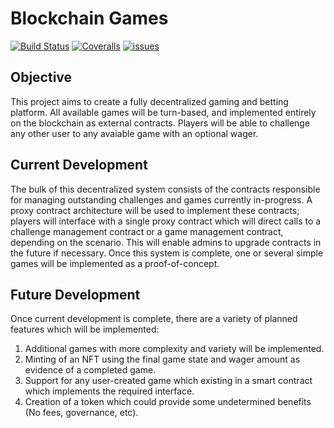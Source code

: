 # Blockchain Games

[![Build Status](https://app.travis-ci.com/Jonathan-B-Peters/blockchain_games.svg?token=tdEabTLD8uvJAQBpwTu9&branch=main)](https://app.travis-ci.com/Jonathan-B-Peters/blockchain_games)
[![Coveralls](https://img.shields.io/coveralls/github/Jonathan-B-Peters/blockchain_games)](https://coveralls.io/github/Jonathan-B-Peters/blockchain_games)
[![issues](https://img.shields.io/github/issues/Jonathan-B-Peters/blockchain_games)](https://github.com/Jonathan-B-Peters/blockchain_games/issues)

## Objective

This project aims to create a fully decentralized gaming and betting platform. All available games will be turn-based, and implemented entirely on the blockchain as external contracts. Players will be able to challenge any other user to any avaiable game with an optional wager.

## Current Development

The bulk of this decentralized system consists of the contracts responsible for managing outstanding challenges and games currently in-progress. A proxy contract architecture will be used to implement these contracts; players will interface with a single proxy contract which will direct calls to a challenge management contract or a game management contract, depending on the scenario. This will enable admins to upgrade contracts in the future if necessary. Once this system is complete, one or several simple games will be implemented as a proof-of-concept.

## Future Development

Once current development is complete, there are a variety of planned features which  will be implemented:

1. Additional games with more complexity and variety will be implemented.
2. Minting of an NFT using the final game state and wager amount as evidence of a completed game.
3. Support for any user-created game which existing in a smart contract which implements the required interface.
4. Creation of a token which could provide some undetermined benefits (No fees, governance, etc).